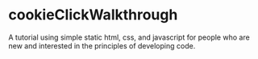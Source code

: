 # cookieClickWalkthrough
A tutorial using simple static html, css, and javascript for people who are new and interested in the principles of developing code.
